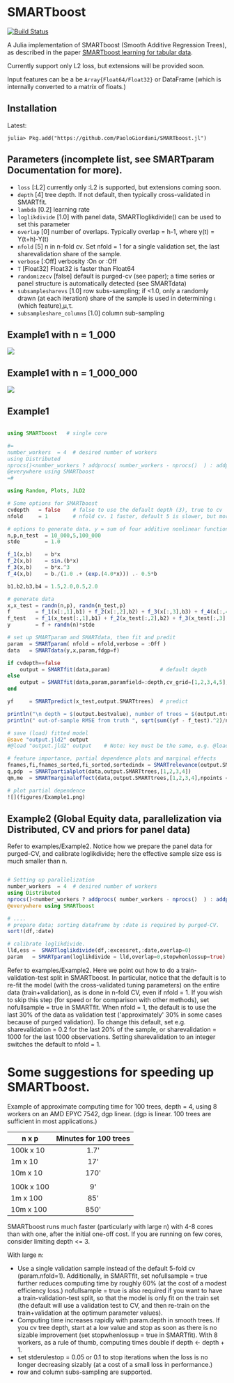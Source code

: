# SMARTboost

[![Build Status](https://github.com/PaoloGiordani/SMARTboost.jl/workflows/CI/badge.svg)](https://github.com/PaoloGiordani/SMARTboost.jl/actions)

A Julia implementation of SMARTboost (Smooth Additive Regression Trees), as described in the paper [SMARTboost learning for tabular data](https://ssrn.com/abstract=3975543).

Currently support only L2 loss, but extensions will be provided soon.

Input features can be a be `Array{Float64/Float32}` or DataFrame (which is internally converted to a matrix of floats.)

## Installation

Latest:

```julia-repl
julia> Pkg.add("https://github.com/PaoloGiordani/SMARTboost.jl")
```

## Parameters (incomplete list, see SMARTparam Documentation for more).

- `loss`              [:L2] currently only :L2 is supported, but extensions coming soon.
- `depth`             [4] tree depth. If not default, then typically cross-validated in SMARTfit.
- `lambda`            [0.2] learning rate
- `loglikdivide`      [1.0] with panel data, SMARTloglikdivide() can be used to set this parameter
- `overlap`           [0] number of overlaps. Typically overlap = h-1, where y(t) = Y(t+h)-Y(t)
- `nfold`             [5] n in n-fold cv. Set nfold = 1 for a single validation set, the last sharevalidation share of the sample.
- `verbose`           [:Off] verbosity :On or :Off
- `T`                 [Float32] Float32 is faster than Float64
- `randomizecv`       [false] default is purged-cv (see paper); a time series or panel structure is automatically detected (see SMARTdata)
- `subsamplesharevs`  [1.0] row subs-sampling; if <1.0, only a randomly drawn (at each iteration) share of the sample is used in determining ι (which feature),μ,τ.
- `subsampleshare_columns`  [1.0] column sub-sampling

## Example1 with n = 1_000
![](figures/Example1_1k.png)

## Example1 with n = 1_000_000
![](figures/Example1_1m.png)

## Example1

```julia

using SMARTboost   # single core

#=
number_workers  = 4  # desired number of workers
using Distributed
nprocs()<number_workers ? addprocs( number_workers - nprocs()  ) : addprocs(0)
@everywhere using SMARTboost
=#

using Random, Plots, JLD2

# Some options for SMARTboost
cvdepth   = false    # false to use the default depth (3), true to cv
nfold     = 1        # nfold cv. 1 faster, default 5 is slower, but more accurate.

# options to generate data. y = sum of four additive nonlinear functions + Gaussian noise(0,stde^2)
n,p,n_test  = 10_000,5,100_000
stde        = 1.0

f_1(x,b)    = b*x
f_2(x,b)    = sin.(b*x)
f_3(x,b)    = b*x.^3
f_4(x,b)    = b./(1.0 .+ (exp.(4.0*x))) .- 0.5*b

b1,b2,b3,b4 = 1.5,2.0,0.5,2.0

# generate data
x,x_test = randn(n,p), randn(n_test,p)
f        = f_1(x[:,1],b1) + f_2(x[:,2],b2) + f_3(x[:,3],b3) + f_4(x[:,4],b4)
f_test   = f_1(x_test[:,1],b1) + f_2(x_test[:,2],b2) + f_3(x_test[:,3],b3) + f_4(x_test[:,4],b4)
y        = f + randn(n)*stde

# set up SMARTparam and SMARTdata, then fit and predit
param  = SMARTparam( nfold = nfold,verbose = :Off )
data   = SMARTdata(y,x,param,fdgp=f)

if cvdepth==false
    output = SMARTfit(data,param)                # default depth
else
    output = SMARTfit(data,param,paramfield=:depth,cv_grid=[1,2,3,4,5],stopwhenlossup=true)  # starts at depth = 1, stops as soon as loss increases
end

yf     = SMARTpredict(x_test,output.SMARTtrees)  # predict

println("\n depth = $(output.bestvalue), number of trees = $(output.ntrees) ")
println(" out-of-sample RMSE from truth ", sqrt(sum((yf - f_test).^2)/n_test) )

# save (load) fitted model
@save "output.jld2" output
#@load "output.jld2" output    # Note: key must be the same, e.g. @load "output.jld2" output2 is a KeyError

# feature importance, partial dependence plots and marginal effects
fnames,fi,fnames_sorted,fi_sorted,sortedindx = SMARTrelevance(output.SMARTtrees,data)
q,pdp  = SMARTpartialplot(data,output.SMARTtrees,[1,2,3,4])
qm,me  = SMARTmarginaleffect(data,output.SMARTtrees,[1,2,3,4],npoints = 40)

# plot partial dependence
![](figures/Example1.png)

```

## Example2 (Global Equity data, parallelization via Distributed, CV and priors for panel data)

Refer to examples/Example2. Notice how we prepare the panel data for purged-CV, and calibrate loglikdivide; here the effective sample size ess is much smaller than n.

```julia

# Setting up parallelization
number_workers  = 4  # desired number of workers
using Distributed
nprocs()<number_workers ? addprocs( number_workers - nprocs()  ) : addprocs(0)
@everywhere using SMARTboost

# ....
# prepare data; sorting dataframe by :date is required by purged-CV.
sort!(df,:date)

# calibrate loglikdivide.
lld,ess =  SMARTloglikdivide(df,:excessret,:date,overlap=0)
param   = SMARTparam(loglikdivide = lld,overlap=0,stopwhenlossup=true) # in CV, stop as soon as loss increases


```

Refer to examples/Example2. Here we point out how to do a train-validation-test split in SMARTboost.
In particular, notice that the default is to re-fit the model (with the cross-validated tuning parameters) on the entire data (train+validation), as is done in n-fold CV, even if nfold = 1. If you wish to skip this step (for speed or for comparison with other methods), set nofullsample = true in SMARTfit.
When nfold = 1, the default is to use the last 30% of the data as validation test ('approximately' 30% in some cases because of purged validation). To change this default, set e.g. sharevalidation = 0.2 for the last 20% of the sample, or sharevalidation = 1000 for the last 1000 observations. Setting sharevalidation to an integer switches the default to nfold = 1.

# Some suggestions for speeding up SMARTboost.

Example of approximate computing time for 100 trees, depth = 4, using 8 workers on an AMD EPYC 7542, dgp  linear. (dgp is linear. 100 trees are sufficient in most applications.)

| n x p             |  Minutes for 100 trees |
|-------------------|:----------------------:|
| 100k x 10         |      1.7'              |
| 1m x 10           |       17'              |
| 10m x 10          |      170'              |
|                   |                        |
| 100k x 100        |       9'               |
| 1m x 100          |      85'               |
| 10m x 100         |     850'               |


SMARTboost runs much faster (particularly with large n) with 4-8 cores than with one, after the initial one-off cost.
If you are running on few cores, consider limiting depth <= 3.

With large n:
- Use a single validation sample instead of the default 5-fold cv (param.nfold=1). Additionally, in SMARTfit, set nofullsample = true further reduces computing time by roughly 60% (at the cost of a modest efficiency loss.) nofullsample = true is also required if you want to have a train-validation-test split, so that the model is only fit on the train set (the default will use a validation test to CV, and then re-train on the train+validation at the optimum parameter values).
- Computing time increases rapidly with param.depth in smooth trees. If you cv tree depth, start at a low value and stop as soon as there is
  no sizable improvement (set stopwhenlossup = true in SMARTfit). With 8 workers, as a rule of thumb, computing times double if depth <- depth + 1.
- set stderulestop = 0.05 or 0.1 to stop iterations when the loss is no longer decreasing sizably (at a cost of a small loss in performance.)
- row and column subs-sampling are supported.
